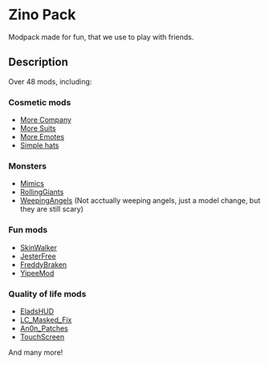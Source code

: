 # Zino Pack

Modpack made for fun, that we use to play with friends.

## Description

Over 48 mods, including:

### Cosmetic mods

- [More Company](https://thunderstore.io/c/lethal-company/p/notnotnotswipez/MoreCompany/)
- [More Suits](https://thunderstore.io/c/lethal-company/p/x753/More_Suits/)
- [More Emotes](https://thunderstore.io/c/lethal-company/p/Sligili/More_Emotes/)
- [Simple hats](https://thunderstore.io/c/lethal-company/p/fonnymunkey/SimpleHats/)

### Monsters

- [Mimics](https://thunderstore.io/c/lethal-company/p/x753/Mimics/)
- [RollingGiants](https://thunderstore.io/c/lethal-company/p/NomnomAB/RollingGiant/)
- [WeepingAngels](https://thunderstore.io/c/lethal-company/p/raydenoir/WeepingAngels/) (Not acctually weeping angels, just a model change, but they are still scary)

### Fun mods

- [SkinWalker](https://thunderstore.io/c/lethal-company/p/RugbugRedfern/Skinwalkers/)
- [JesterFree](https://thunderstore.io/c/lethal-company/p/AriDev/JesterFree/)
- [FreddyBraken](https://thunderstore.io/c/lethal-company/p/OrtonLongGaming/FreddyBracken/)
- [YipeeMod](https://thunderstore.io/c/lethal-company/p/sunnobunno/YippeeMod/)

### Quality of life mods

- [EladsHUD](https://thunderstore.io/c/lethal-company/p/EladNLG/EladsHUD/)
- [LC_Masked_Fix](https://thunderstore.io/c/lethal-company/p/kuba6000/LC_Masked_Fix/)
- [An0n_Patches](https://thunderstore.io/c/lethal-company/p/an0nymooose/An0n_Patches/)
- [TouchScreen](https://thunderstore.io/c/lethal-company/p/TheDeadSnake/Touchscreen/)

And many more!
